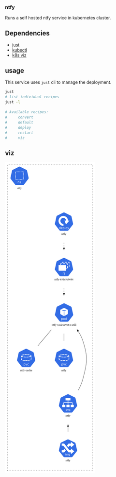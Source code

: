 ### ntfy

Runs a self hosted ntfy service in kubernetes cluster.

## Dependencies

- [just](https://github.com/casey/just)
- [kubectl](https://kubernetes.io/docs/tasks/tools/)
- [k8s viz](https://github.com/mkimuram/k8sviz)

## usage

This service uses `just` cli to manage the deployment.

```bash
just
# list individual recipes
just -l

# Available recipes:
#     convert
#     default
#     deploy
#     restart
#     viz
```

## viz

![ntfy](ntfy-k8s.png)
